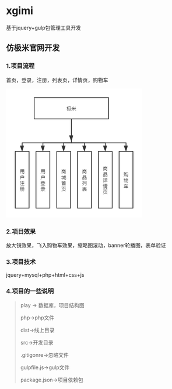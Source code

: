 # xgimi

基于jquery+gulp包管理工具开发

## 仿极米官网开发
### 1.项目流程
首页，登录，注册，列表页，详情页，购物车

![img](play/极米.png) 

### 2.项目效果
放大镜效果，飞入购物车效果，缩略图滚动，banner轮播图，表单验证
### 3.项目技术
jquery+mysql+php+html+css+js

### 4.项目的一些说明

> play -> 数据库，项目结构图
>
> php->php文件
>
> dist->线上目录
>
> src->开发目录
>
> .gitigonre->忽略文件
>
> gulpfile.js->gulp文件
>
> package.json->项目依赖包



